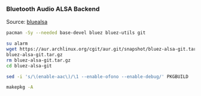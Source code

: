 ### Bluetooth Audio ALSA Backend
Source: [bluealsa](https://github.com/Arkq/bluez-alsa)
```sh
pacman -Sy --needed base-devel bluez bluez-utils git

su alarm
wget https://aur.archlinux.org/cgit/aur.git/snapshot/bluez-alsa-git.tar.gz
bluez-alsa-git.tar.gz
rm bluez-alsa-git.tar.gz
cd bluez-alsa-git

sed -i 's/\(enable-aac\)/\1 --enable-ofono --enable-debug/' PKGBUILD

makepkg -A
```
